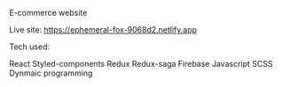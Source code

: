 E-commerce website

Live site: https://ephemeral-fox-9068d2.netlify.app

Tech used:

React
Styled-components
Redux
Redux-saga
Firebase
Javascript
SCSS
Dynmaic programming
